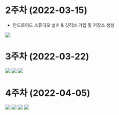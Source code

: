 # 2주차 (2022-03-15)
- 안드로이드 스튜디오 설치 & 깃허브 가입 및 저장소 생성

<img width="" height="" src="./pic/2st.PNG"></img>

# 3주차 (2022-03-22)

<img width="" height="" src="./pic/3주차_메인.PNG"></img>
<img width="" height="" src="./pic/3주차_네이버.PNG"></img>
<img width="" height="" src="./pic/3주차_전화걸기.PNG"></img>

# 4주차 (2022-04-05)

<img width="" height="" src="./pic/5주차_am.PNG"></img>
<img width="" height="" src="./pic/5주차_ma.PNG"></img>
<img width="" height="" src="./pic/5주차_결과1.PNG"></img>
<img width="" height="" src="./pic/5주차_결과2.PNG"></img>
